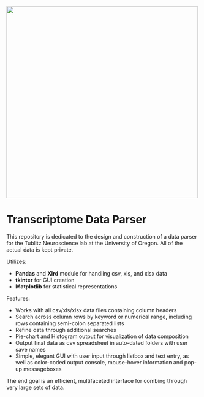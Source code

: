 <img src='http://galenscovell.github.io/css/pics/parser.png' width=500px />

# Transcriptome Data Parser

This repository is dedicated to the design and construction of a data parser for the Tublitz Neuroscience lab at the University of Oregon. All of the actual data is kept private.

Utilizes:
* <b>Pandas</b> and <b>Xlrd</b> module for handling csv, xls, and xlsx data
* <b>tkinter</b> for GUI creation
* <b>Matplotlib</b> for statistical representations

Features:
* Works with all csv/xls/xlsx data files containing column headers
* Search across column rows by keyword or numerical range, including rows containing semi-colon separated lists
* Refine data through additional searches
* Pie-chart and Histogram output for visualization of data composition
* Output final data as csv spreadsheet in auto-dated folders with user save names
* Simple, elegant GUI with user input through listbox and text entry, as well as color-coded output console, mouse-hover information and pop-up messageboxes

The end goal is an efficient, multifaceted interface for combing through very large sets of data.
